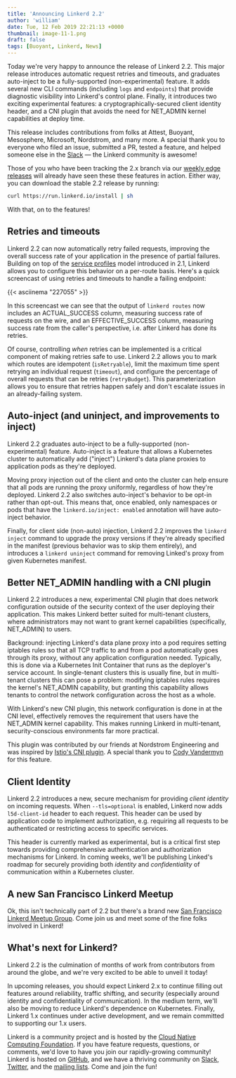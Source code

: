 ```yaml
---
title: 'Announcing Linkerd 2.2'
author: 'william'
date: Tue, 12 Feb 2019 22:21:13 +0000
thumbnail: image-11-1.png
draft: false
tags: [Buoyant, Linkerd, News]
---
```


Today we're very happy to announce the release of Linkerd 2.2. This major
release introduces automatic request retries and timeouts, and graduates
auto-inject to be a fully-supported (non-experimental) feature. It adds several
new CLI commands (including `logs` and `endpoints`) that provide diagnostic
visibility into Linkerd's control plane. Finally, it introduces two exciting
experimental features: a cryptographically-secured client identity header, and a
CNI plugin that avoids the need for NET_ADMIN kernel capabilities at deploy
time.

This release includes contributions from folks at Attest, Buoyant, Mesosphere,
Microsoft, Nordstrom, and many more. A special thank you to everyone who filed
an issue, submitted a PR, tested a feature, and helped someone else in the
[Slack](https://slack.linkerd.io) — the Linkerd community is awesome!

Those of you who have been tracking the 2.x branch via our [weekly edge
releases](https://linkerd.io/2/edge/) will already have seen these these
features in action. Either way, you can download the stable 2.2 release by
running:

```bash
curl https://run.linkerd.io/install | sh
```

With that, on to the features!

## Retries and timeouts

Linkerd 2.2 can now automatically retry failed requests, improving the overall
success rate of your application in the presence of partial failures. Building
on top of the [service profiles](https://linkerd.io/2/features/service-profiles)
model introduced in 2.1, Linkerd allows you to configure this behavior on a
per-route basis. Here's a quick screencast of using retries and timeouts to
handle a failing endpoint:

{{< asciinema "227055" >}}

In this screencast we can see that the output of `linkerd routes` now includes
an ACTUAL_SUCCESS column, measuring success rate of requests on the wire, and an
EFFECTIVE_SUCCESS column, measuring success rate from the caller's perspective,
i.e. after Linkerd has done its retries.

Of course, controlling _when_ retries can be implemented is a critical component
of making retries safe to use. Linkerd 2.2 allows you to mark which routes are
idempotent (`isRetryable`), limit the maximum time spent retrying an individual
request (`timeout`), and configure the percentage of overall requests that can
be retries (`retryBudget`). This parameterization allows you to ensure that
retries happen safely and don't escalate issues in an already-failing system.

## Auto-inject (and uninject, and improvements to inject)

Linkerd 2.2 graduates auto-inject to be a fully-supported (non-experimental)
feature. Auto-inject is a feature that allows a Kubernetes cluster to
automatically add ("inject") Linkerd's data plane proxies to application pods as
they're deployed.

Moving proxy injection out of the client and onto the cluster can help ensure
that all pods are running the proxy uniformly, regardless of how they're
deployed. Linkerd 2.2 also switches auto-inject's behavior to be opt-in rather
than opt-out. This means that, once enabled, only namespaces or pods that have
the `linkerd.io/inject: enabled` annotation will have auto-inject behavior.

Finally, for client side (non-auto) injection, Linkerd 2.2 improves the `linkerd
inject` command to upgrade the proxy versions if they're already specified in
the manifest (previous behavior was to skip them entirely), and introduces a
`linkerd uninject` command for removing Linked's proxy from given Kubernetes
manifest.

## Better NET_ADMIN handling with a CNI plugin

Linkerd 2.2 introduces a new, experimental CNI plugin that does network
configuration outside of the security context of the user deploying their
application. This makes Linkerd better suited for multi-tenant clusters, where
administrators may not want to grant kernel capabilities (specifically,
NET_ADMIN) to users.

Background: injecting Linkerd's data plane proxy into a pod requires setting
iptables rules so that all TCP traffic to and from a pod automatically goes
through its proxy, without any application configuration needed. Typically, this
is done via a Kubernetes Init Container that runs as the deployer's service
account. In single-tenant clusters this is usually fine, but in multi-tenant
clusters this can pose a problem: modifying iptables rules requires the kernel's
NET_ADMIN capability, but granting this capability allows tenants to control the
network configuration across the host as a whole.

With Linkerd's new CNI plugin, this network configuration is done in at the CNI
level, effectively removes the requirement that users have the NET_ADMIN kernel
capability. This makes running Linkerd in multi-tenant, security-conscious
environments far more practical.

This plugin was contributed by our friends at Nordstrom Engineering and was
inspired by [Istio's CNI plugin](https://github.com/istio/cni). A special thank
you to [Cody Vandermyn](https://github.com/codeman9) for this feature.

## Client Identity

Linkerd 2.2 introduces a new, secure mechanism for providing _client identity_
on incoming requests. When `--tls=optional` is enabled, Linkerd now adds
`l5d-client-id` header to each request. This header can be used by application
code to implement authorization, e.g. requiring all requests to be authenticated
or restricting access to specific services.

This header is currently marked as experimental, but is a critical first step
towards providing comprehensive authentication and authorization mechanisms for
Linkerd. In coming weeks, we'll be publishing Linked's roadmap for securely
providing both _identity_ and _confidentiality_ of communication within a
Kubernetes cluster.

## A new San Francisco Linkerd Meetup

Ok, this isn't technically part of 2.2 but there's a brand new [San Francisco
Linkerd Meetup Group](https://www.meetup.com/San-Francisco-Linkerd-Meetup/).
Come join us and meet some of the fine folks involved in Linkerd!

## What's next for Linkerd?

Linkerd 2.2 is the culmination of months of work from contributors from around
the globe, and we're very excited to be able to unveil it today!

In upcoming releases, you should expect Linkerd 2.x to continue filling out
features around reliability, traffic shifting, and security (especially around
identity and confidentiality of communication). In the medium term, we'll also
be moving to reduce Linkerd's dependence on Kubernetes. Finally, Linkerd 1.x
continues under active development, and we remain committed to supporting our
1.x users.

Linkerd is a community project and is hosted by the [Cloud Native Computing
Foundation](https://cncf.io). If you have feature requests, questions, or
comments, we'd love to have you join our rapidly-growing community! Linkerd is
hosted on [GitHub](https://github.com/linkerd/), and we have a thriving
community on [Slack](https://slack.linkerd.io),
[Twitter](https://twitter.com/linkerd), and the [mailing
lists](https://linkerd.io/2/get-involved/). Come and join the fun!
